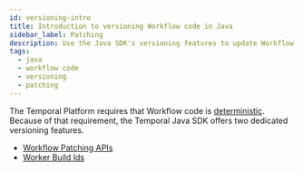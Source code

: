 ```yaml
---
id: versioning-intro
title: Introduction to versioning Workflow code in Java
sidebar_label: Patching
description: Use the Java SDK's versioning features to update Workflow code.
tags:
  - java
  - workflow code
  - versioning
  - patching
---
```


The Temporal Platform requires that Workflow code is [deterministic](/concepts/what-is-a-workflow-definition#deterministic-constraints).
Because of that requirement, the Temporal Java SDK offers two dedicated versioning features.

- [Workflow Patching APIs](/java/patching)
- [Worker Build Ids](/java/how-to-use-worker-versioning-in-java)
